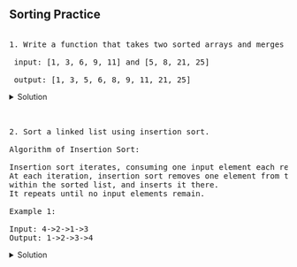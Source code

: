 ## Sorting Practice 

<pre> 
1. Write a function that takes two sorted arrays and merges them into a single array.
 
 input: [1, 3, 6, 9, 11] and [5, 8, 21, 25]
 
 output: [1, 3, 5, 6, 8, 9, 11, 21, 25]
</pre> 

<details>
  <summary>Solution</summary> 
  
  ```swift 
  func mergeArrays(_ arr1: [Int], _ arr2: [Int]) -> [Int] {
  var resultArray = [Int]()
  var leftIndex = 0
  var rightIndex = 0
  while leftIndex < arr1.count && rightIndex < arr2.count {
    let leftElement = arr1[leftIndex]
    let rightElement = arr2[rightIndex]
    if leftElement < rightElement {
      resultArray.append(arr1[leftIndex])
      leftIndex += 1
    } else if leftElement > rightElement {
      resultArray.append(arr2[rightIndex])
      rightIndex += 1
    } else {
      resultArray.append(arr1[leftIndex])
      leftIndex += 1
      resultArray.append(arr2[rightIndex])
      rightIndex += 1
    }
  }
  if leftIndex < arr1.count {
    resultArray.append(contentsOf: arr1[leftIndex...])
  }
  if rightIndex < arr2.count {
    resultArray.append(contentsOf: arr2[rightIndex...])
  }
  return resultArray
}
  ```
  
</details> 

</br> 

<pre> 
2. Sort a linked list using insertion sort.
 
Algorithm of Insertion Sort:

Insertion sort iterates, consuming one input element each repetition, and growing a sorted output list.
At each iteration, insertion sort removes one element from the input data, finds the location it belongs
within the sorted list, and inserts it there.
It repeats until no input elements remain.

Example 1:

Input: 4->2->1->3
Output: 1->2->3->4
</pre> 

<details> 
 <summary>Solution</summary>
 
 ```swift 
 public class ListNode: Equatable {
  public var val: Int
  public var next: ListNode?
  public init(_ val: Int) {
    self.val = val
    self.next = nil
  }
  static public func ==(lhs: ListNode, rhs: ListNode) -> Bool {
    return lhs.next == rhs.next && lhs.val == rhs.val
  }
}

extension ListNode: CustomStringConvertible {
  public var description: String {
    guard let _ = self.next else { return "\(val) -> nil" }
    var result = "\(val) -> "
    var currentNode = self.next
    while let next = currentNode {
      result += "\(next.val) -> "
      currentNode = currentNode?.next
    }
    return result + "nil"
  }
}

func insertionSortList(_ head: ListNode?) -> ListNode? {
  guard let _ = head else { return nil }
  var currentNode = head
  while let _ = currentNode {
    var node = head
    while node != currentNode {
      if currentNode!.val < node!.val {
        let temp = currentNode!.val
        currentNode?.val = node!.val
        node?.val = temp
      } 
      node = node?.next
    }
    currentNode = currentNode?.next // iterate through the list
  }
  return head
}
 ```
 
</details> 
